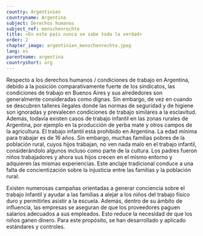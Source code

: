 ```yaml
---
country: Argentinien
countryname: Argentina
subject: Derechos humanos
subject_ref: menschenrechte
title: «En este país nunca se sabe toda la verdad»
order: 2
chapter_image: argentinien_menschenrechte.jpeg
lang: es
parentname: argentina
countryshort: arg
---
```

<div class="content" markdown="1">
Respecto a los derechos humanos / condiciones de trabajo en Argentina, debido a la posición comparativamente fuerte de los sindicatos, las condiciones de trabajo en Buenos Aires y sus alrededores son generalmente consideradas como dignas. Sin embargo, de vez en cuando se descubren talleres ilegales donde las normas de seguridad y de higiene son ignoradas y prevalecen condiciones de trabajo similares a la esclavitud. Además, todavía existen casos de trabajo infantil en las zonas rurales de Argentina, por ejemplo en la producción de yerba mate y otros campos de la agricultura. El trabajo infantil está prohibido en Argentina. La edad mínima para trabajar es de 16 años. Sin embargo, muchas familias pobres de la población rural, cuyos hijos trabajan, no ven nada malo en el trabajo infantil, considerándolo algunos incluso como parte de la cultura. Los padres fueron niños trabajadores y ahora sus hijos crecen en el mismo entorno y adquieren las mismas experiencias. Este anclaje tradicional conduce a una falta de concientización sobre la injusticia entre las familias y la población rural.

Existen numerosas campañas orientadas a generar conciencia sobre el trabajo infantil y ayudar a las familias a alejar a los niños del trabajo físico duro y permitirles asistir a la escuela. Además, dentro de su ámbito de influencia, las empresas se aseguran de que los proveedores paguen salarios adecuados a sus empleados. Esto reduce la necesidad de que los niños ganen dinero. Para este propósito, se han desarrollado y aplicado estándares y controles.
</div>
